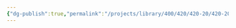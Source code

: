 ```yaml
---
{"dg-publish":true,"permalink":"/projects/library/400/420/420-20/420-20/","noteIcon":"0","created":"2024-02-21T00:49:40.833+09:00","updated":"2024-02-21T00:49:42.262+09:00"}
---
```


